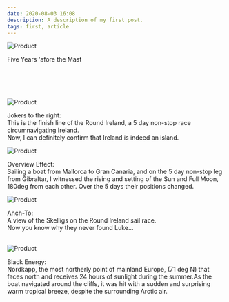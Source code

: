 ```yaml
---
date: 2020-08-03 16:08
description: A description of my first post.
tags: first, article
---
```

![Product](/Images/8.png)

Five Years 'afore the Mast<br/> 
<br/>
<br/>
<br/>
<br/>


![Product](/Images/9.png)


Jokers to the right: <br />
This is the finish line of the Round Ireland, a 5 day non-stop race circumnavigating Ireland.<br />
Now, I can definitely confirm that Ireland is indeed an island.
<br/>

![Product](/Images/10.png)


Overview Effect:<br />
Sailing a boat from Mallorca to Gran Canaria, and on the 5 day non-stop leg from Gibraltar,
I witnessed the rising and setting of the Sun and Full Moon, 180deg from each other.
Over the 5 days their positions changed.

![Product](/Images/12.png)


Ahch-To:<br />
A view of the Skelligs on the Round Ireland sail race. <br />  Now you know why they never found Luke...
<br/>
<br/>

![Product](/Images/11.png)


Black Energy:<br />
Nordkapp, the most northerly point of mainland Europe,
 (71 deg N) that faces north and receives 24 hours of sunlight during the summer.As the boat navigated around the cliffs, it was hit with a sudden and surprising warm tropical breeze, despite the surrounding Arctic air.
